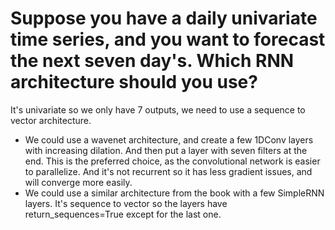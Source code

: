 # Suppose you have a daily univariate time series, and you want to forecast the next seven day's. Which RNN architecture should you use?

It's univariate so we only have 7 outputs, we need to use a sequence to vector architecture.

- We could use a wavenet architecture, and create a few 1DConv layers with increasing dilation. And then put a layer with seven filters at the end. This is the preferred choice, as the convolutional network is easier to parallelize. And it's not recurrent so it has less gradient issues, and will converge more easily.
- We could use a similar architecture from the book with a few SimpleRNN layers. It's sequence to vector so the layers have return_sequences=True except for the last one.
